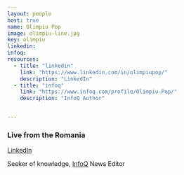 ```yaml
---
layout: people
host: true
name: Olimpiu Pop
image: olimpiu-line.jpg
key: olimpiu
linkedin: 
infoq: 
resources:
  - title: "linkedin"
    link: "https://www.linkedin.com/in/olimpiupop/"
    description: "LinkedIn"
  - title: "infoq"
    link: "https://www.infoq.com/profile/Olimpiu-Pop/"
    description: "InfoQ Author"


---
```


### Live from the Romania

[LinkedIn]({{page.linkedin}})

Seeker of knowledge,  [InfoQ]({{page.infoq}}) News Editor 
